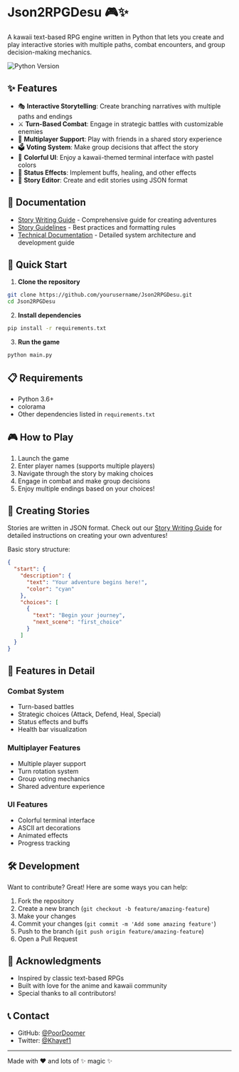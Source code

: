# Json2RPGDesu 🎮✨

A kawaii text-based RPG engine written in Python that lets you create and play interactive stories with multiple paths, combat encounters, and group decision-making mechanics.

![Python Version](https://img.shields.io/badge/python-3.6+-blue.svg)

## ✨ Features

- 🎭 **Interactive Storytelling**: Create branching narratives with multiple paths and endings
- ⚔️ **Turn-Based Combat**: Engage in strategic battles with customizable enemies
- 🤝 **Multiplayer Support**: Play with friends in a shared story experience
- 🗳️ **Voting System**: Make group decisions that affect the story
- 🎨 **Colorful UI**: Enjoy a kawaii-themed terminal interface with pastel colors
- 💝 **Status Effects**: Implement buffs, healing, and other effects
- 📝 **Story Editor**: Create and edit stories using JSON format

## 🚀 Documentation

- [Story Writing Guide](story_guide.md) - Comprehensive guide for creating adventures
- [Story Guidelines](Story_Guidelines.md) - Best practices and formatting rules
- [Technical Documentation](technical_docs.md) - Detailed system architecture and development guide

## 🚀 Quick Start

1. **Clone the repository**
```bash
git clone https://github.com/yourusername/Json2RPGDesu.git
cd Json2RPGDesu
```

2. **Install dependencies**
```bash
pip install -r requirements.txt
```

3. **Run the game**
```bash
python main.py
```

## 📋 Requirements

- Python 3.6+
- colorama
- Other dependencies listed in `requirements.txt`

## 🎮 How to Play

1. Launch the game
2. Enter player names (supports multiple players)
3. Navigate through the story by making choices
4. Engage in combat and make group decisions
5. Enjoy multiple endings based on your choices!

## 📝 Creating Stories

Stories are written in JSON format. Check out our [Story Writing Guide](story_guide.md) for detailed instructions on creating your own adventures!

Basic story structure:
```json
{
  "start": {
    "description": {
      "text": "Your adventure begins here!",
      "color": "cyan"
    },
    "choices": [
      {
        "text": "Begin your journey",
        "next_scene": "first_choice"
      }
    ]
  }
}
```

## 🎯 Features in Detail

### Combat System
- Turn-based battles
- Strategic choices (Attack, Defend, Heal, Special)
- Status effects and buffs
- Health bar visualization

### Multiplayer Features
- Multiple player support
- Turn rotation system
- Group voting mechanics
- Shared adventure experience

### UI Features
- Colorful terminal interface
- ASCII art decorations
- Animated effects
- Progress tracking

## 🛠️ Development

Want to contribute? Great! Here are some ways you can help:

1. Fork the repository
2. Create a new branch (`git checkout -b feature/amazing-feature`)
3. Make your changes
4. Commit your changes (`git commit -m 'Add some amazing feature'`)
5. Push to the branch (`git push origin feature/amazing-feature`)
6. Open a Pull Request


## 🙏 Acknowledgments

- Inspired by classic text-based RPGs
- Built with love for the anime and kawaii community
- Special thanks to all contributors!

## 📞 Contact

- GitHub: [@PoorDoomer](https://github.com/PoorDoomer)
- Twitter: [@Khayef1](https://twitter.com/Khayef1)

---

Made with ❤️ and lots of ✨ magic ✨ 
